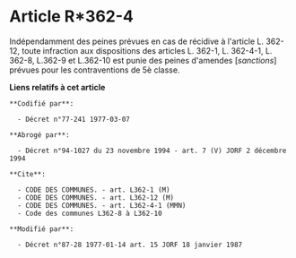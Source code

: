 # Article R*362-4

Indépendamment des peines prévues en cas de récidive à l'article L. 362-12, toute infraction aux dispositions des articles L.
362-1, L. 362-4-1, L. 362-8, L.362-9 et L.362-10 est punie des peines d'amendes [*sanctions*] prévues pour les contraventions
de 5è classe.

**Liens relatifs à cet article**

	**Codifié par**:

	  - Décret n°77-241 1977-03-07

	**Abrogé par**:

	  - Décret n°94-1027 du 23 novembre 1994 - art. 7 (V) JORF 2 décembre 1994

	**Cite**:

	  - CODE DES COMMUNES. - art. L362-1 (M)
	  - CODE DES COMMUNES. - art. L362-12 (M)
	  - CODE DES COMMUNES. - art. L362-4-1 (MMN)
	  - Code des communes L362-8 à L362-10

	**Modifié par**:

	  - Décret n°87-28 1977-01-14 art. 15 JORF 18 janvier 1987
